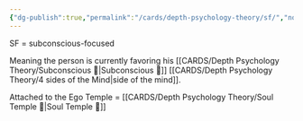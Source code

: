 ```yaml
---
{"dg-publish":true,"permalink":"/cards/depth-psychology-theory/sf/","noteIcon":"","created":"2023-01-12T13:58:03.157+01:00","updated":"2023-03-28T18:53:21.175+02:00"}
---
```



SF = subconscious-focused 

Meaning the person is currently favoring his [[CARDS/Depth Psychology Theory/Subconscious 🤸\|Subconscious 🤸]] [[CARDS/Depth Psychology Theory/4 sides of the Mind\|side of the mind]]. 

Attached to the Ego Temple = [[CARDS/Depth Psychology Theory/Soul Temple 👥\|Soul Temple 👥]]

